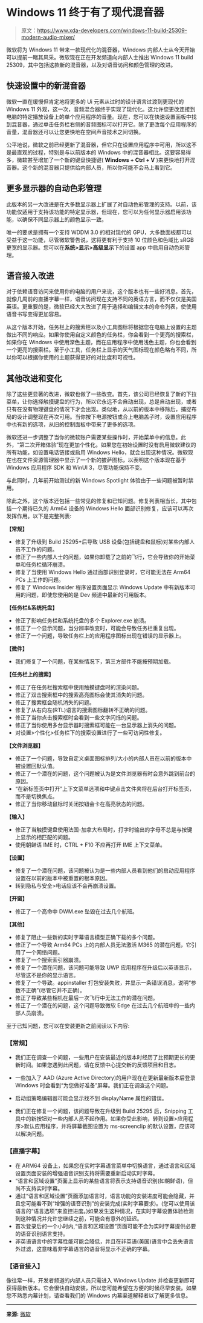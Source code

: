 # Windows 11 终于有了现代混音器

> 原文：<https://www.xda-developers.com/windows-11-build-25309-modern-audio-mixer/>

微软将为 Windows 11 带来一款现代化的混音器，Windows 内部人士从今天开始可以提前一睹其风采。微软现在正在开发频道向内部人士推出 Windows 11 build 25309，其中包括这款新的混音器，以及对语音访问和颜色管理的改进。

## 快速设置中的新混音器

微软一直在缓慢但肯定地将更多的 Ui 元素从过时的设计语言过渡到更现代的 Windows 11 外观，这一次，音频混合器终于实现了现代化。这允许您更改连接到电脑的特定播放设备上的单个应用程序的音量。现在，您可以在快速设置面板中找到混音器，通过单击任务栏右侧的音频图标可以打开它。除了更改每个应用程序的音量，混音器还可以让您更快地在空间声音技术之间切换。

公平地说，微软之前已经更新了混音器，但它只在设置应用程序中可用，所以这不是最直观的过程，特别是与以前版本的 Windows 中的混音器相比。这要容易得多，微软甚至增加了一个新的键盘快捷键( **Windows + Ctrl + V** )来更快地打开混音器。这个新的混音器只提供给内部人员，所以你可能不会马上看到它。

## 更多显示器的自动色彩管理

此版本的另一大改进是在大多数显示器上扩展了对自动色彩管理的支持。以前，该功能仅适用于支持该功能的特定显示器，但现在，您可以为任何显示器启用该功能，以确保不同显示器上的颜色显示一致。

唯一的要求是拥有一个支持 WDDM 3.0 的相对现代的 GPU，大多数面板都可以受益于这一功能，尽管微软警告说，这将更有利于支持 10 位颜色和色域比 sRGB 更宽的显示器。您可以在**系统>显示>高级显示**下的设置 app 中启用自动色彩管理。

## 语音接入改进

对于依赖语音访问来使用你的电脑的用户来说，这个版本也有一些好消息。首先，就像几周前的直播字幕一样，语音访问现在支持不同的英语方言，而不仅仅是美国英语。更重要的是，微软已经大大改进了用于选择和编辑文本的命令列表，使使用语音书写变得更加容易。

从这个版本开始，任务栏上的搜索栏以及小工具图标将根据您在电脑上设置的主题做出不同的响应。如果你使用自定义颜色的任务栏，你会看到一个更亮的搜索栏，如果你在 Windows 中使用深色主题，而在应用程序中使用浅色主题，你也会看到一个更亮的搜索栏。至于小工具，任务栏上显示的天气图标现在颜色略有不同，所以你可以根据你使用的主题获得更好的对比度和可视性。

## 其他改进和变化

除了这些更显著的改进，微软也做了一些改变。首先，该公司已经恢复了新的下拉菜单，让你选择触摸键盘的行为，所以它永远不会自动出现，总是自动出现，或者只有在没有物理键盘的情况下才会出现。类似地，从以前的版本中移除后，捕捉布局的设计调整现在再次可用。当你按下电源按钮或合上电脑盖子时，设置应用程序中也有新的选项，从旧的控制面板中带来了更多的选项。

微软还进一步调整了当你的微软账户需要某些操作时，开始菜单中的信息。此外，“第二次开箱体验”现在更加个性化。如果您在初始设置时没有启用微软建议的所有功能，如设置电话链接或启用 Windows Hello，就会出现这种情况。微软现在也在文件资源管理器中显示了一个新的披萨图标，以表明这个版本现在基于 Windows 应用程序 SDK 和 WinUI 3，尽管功能保持不变。

与此同时，几年前开始测试的新 Windows Spotlight 体验由于一些问题被暂时禁用。

除此之外，这个版本还包括一些常见的修复和已知问题。修复列表相当长，其中包括一个期待已久的 Arm64 设备的 Windows Hello 面部识别修复，应该可以再次发挥作用。以下是完整列表:

**【常规】**

*   修复了升级到 Build 25295+后导致 USB 设备(包括键盘和鼠标)对某些内部人员不工作的问题。
*   修正了一些内部人士的问题，如果你卸载了之前的飞行，它会导致你的开始菜单和任务栏循环崩溃。
*   修复了当使用 Windows Hello 通过面部识别登录时，它可能无法在 Arm64 PCs 上工作的问题。
*   修复了 Windows Insider 程序设置页面显示 Windows Update 中有新版本可用的问题，即使您使用的是 Dev 频道中最新的可用版本。

**【任务栏&系统托盘】**

*   修正了影响任务栏和系统托盘的多个 Explorer.exe 崩溃。
*   修正了一个显示问题，当分辨率改变时，可能会导致任务栏重复出现。
*   修正了一个问题，导致任务栏上的应用程序图标出现在错误的显示器上。

**【微件】**

*   我们修复了一个问题，在某些情况下，第三方部件不能按预期加载。

**【任务栏上的搜索】**

*   修正了在任务栏搜索框中使用触摸键盘时的渲染问题。
*   修正了双击搜索框中的搜索高亮图标会使其消失的问题。
*   修正了搜索框会随机消失的问题。
*   修复了从右向左(RTL)语言的搜索图标翻转不正确的问题。
*   修正了当你点击搜索框时会看到一些文字闪烁的问题。
*   修正了当你使用多台显示器时搜索框可能在一台显示器上消失的问题。
*   对设置>个性化>任务栏下的搜索设置进行了一些可访问性修复。

**【文件浏览器】**

*   修正了一个问题，导致自定义桌面图标排列/大小的内部人员在以前的版本中被设置回默认值。
*   修正了一个潜在的问题，这个问题被认为是文件浏览器有时会意外跳到前台的原因。
*   “在新标签页中打开”上下文菜单选项和中键点击文件夹将在后台打开标签页，而不是切换焦点。
*   修正了当你移动鼠标时关闭按钮会卡在高亮状态的问题。

**【输入】**

*   修正了当触摸键盘使用法国-加拿大布局时，打字时输出的字母不总是与按键上显示的相匹配的问题。
*   使用朝鲜语 IME 时，CTRL + F10 不应再打开 IME 上下文菜单。

**【设置】**

*   修复了一个潜在问题，该问题被认为是一些内部人员看到他们的启动应用程序设置在以前的版本中被重置的根本原因。
*   转到隐私与安全>电话应该不会再崩溃设置。

**【开窗】**

*   修正了一个高命中 DWM.exe 坠毁在过去几个航班。

**【其他】**

*   修复了阻止一些新的实时字幕语言模型正确下载的多个问题。
*   修正了一个导致 Arm64 PCs 上的内部人员无法激活 M365 的潜在问题，它引用了一个网络问题。
*   修复了一个搜索索引器崩溃。
*   修复了一个潜在问题，该问题可能导致 UWP 应用程序在升级后以英语显示，尽管这不是你的显示语言。
*   修复了一个导致。appinstaller 打包安装失败，并显示一条错误消息，说明“参数不正确”(尽管它并不正确)。
*   修正了导致某些相机在最后一次飞行中无法工作的潜在问题。
*   修正了一个潜在的问题，这个问题导致微软 Edge 在过去几个航班中的一些内部人员崩溃。

至于已知问题，您可以在安装更新之前阅读以下内容:

### **【常规】**

*   我们正在调查一个问题，一些用户在安装最近的版本时经历了比预期更长的更新时间。如果您遇到此问题，请在反馈中心提交新的反馈项目和日志。
*   一些加入了 AAD (Azure Active Directory)的用户现在在更新最新版本后登录 Windows 时会看到“为您做好准备”屏幕。我们正在调查这个问题。
*   启动组策略编辑器可能会显示找不到 displayName 属性的错误。

*   我们正在修复一个问题，该问题导致在升级到 Build 25295 后，Snipping 工具中的新按钮对一些内部人员不起作用。如果你受此影响，转到设置>应用程序>默认应用程序，并将屏幕截图设置为 ms-screenclip 的默认设置，应该可以解决问题。

### **【直播字幕】**

*   在 ARM64 设备上，如果您在实时字幕语言菜单中切换语言，通过语言和区域设置页面安装的增强语音识别支持将需要重新启动实时字幕。
*   “语言和区域设置”页面上显示的某些语言将表示支持语音识别(如朝鲜语)，但尚不支持实时字幕。
*   通过“语言和区域设置”页面添加语言时，语言功能的安装进度可能会隐藏，并且您可能看不到“增强的语音识别”的安装完成(实时字幕要求)。(您可以使用该语言的“语言选项”来监控进度。)如果发生这种情况，在实时字幕设置体验检测到这种情况并允许您继续之前，可能会有意外的延迟。
*   首次登录后的一个小时内,“语言和区域设置”页面可能不会为实时字幕提供必要的语音识别语言支持。
*   非英语语言中的字幕性能可能会降低，并且在非英语(美国)语言中会丢失语言外过滤，这意味着非字幕语言的语音将显示不正确的字幕。

### **【语音接入】**

像往常一样，开发者频道的内部人员只需进入 Windows Update 并检查更新即可获得最新版本。它会很快自动安装，所以您可能希望在方便的时候尽早安装。如果您不熟悉内幕计划，请查看我们的 Windows 内幕渠道解释者以了解更多信息。

* * *

**来源:** [微软](https://blogs.windows.com/windows-insider/2023/03/02/announcing-windows-11-insider-preview-build-25309/)